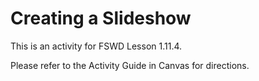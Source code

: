 # Creating a Slideshow

This is an activity for FSWD Lesson 1.11.4.

Please refer to the Activity Guide in Canvas for directions.